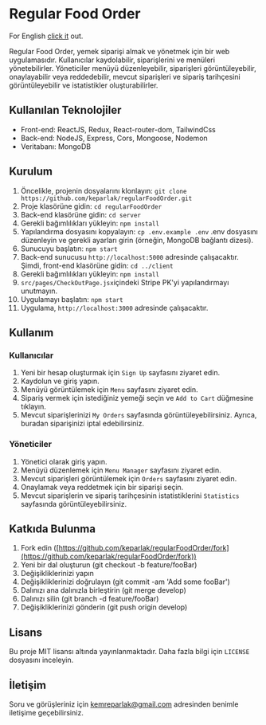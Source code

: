 # Regular Food Order

For English [click it](readme_en.md) out.

Regular Food Order, yemek siparişi almak ve yönetmek için bir web uygulamasıdır. Kullanıcılar kaydolabilir, siparişlerini ve menüleri yönetebilirler. Yöneticiler menüyü düzenleyebilir, siparişleri görüntüleyebilir, onaylayabilir veya reddedebilir, mevcut siparişleri ve sipariş tarihçesini görüntüleyebilir ve istatistikler oluşturabilirler.

## Kullanılan Teknolojiler

- Front-end: ReactJS, Redux, React-router-dom, TailwindCss
- Back-end: NodeJS, Express, Cors, Mongoose, Nodemon
- Veritabanı: MongoDB

## Kurulum

1.  Öncelikle, projenin dosyalarını klonlayın: `git clone https://github.com/keparlak/regularFoodOrder.git`
2.  Proje klasörüne gidin: `cd regularFoodOrder`
3.  Back-end klasörüne gidin: `cd server`
4.  Gerekli bağımlılıkları yükleyin: `npm install`
5.  Yapılandırma dosyasını kopyalayın: `cp .env.example .env`
    .env dosyasını düzenleyin ve gerekli ayarları girin (örneğin, MongoDB bağlantı dizesi).
6.  Sunucuyu başlatın: `npm start`
7.  Back-end sunucusu `http://localhost:5000` adresinde çalışacaktır. Şimdi, front-end klasörüne gidin: `cd ../client`
8.  Gerekli bağımlılıkları yükleyin: `npm install`
9.  `src/pages/CheckOutPage.jsx`içindeki Stripe PK'yi yapılandırmayı unutmayın.
10. Uygulamayı başlatın: `npm start`
11. Uygulama, `http://localhost:3000` adresinde çalışacaktır.

## Kullanım

### Kullanıcılar

1.  Yeni bir hesap oluşturmak için `Sign Up` sayfasını ziyaret edin.
2.  Kaydolun ve giriş yapın.
3.  Menüyü görüntülemek için `Menu` sayfasını ziyaret edin.
4.  Sipariş vermek için istediğiniz yemeği seçin ve `Add to Cart` düğmesine tıklayın.
5.  Mevcut siparişlerinizi `My Orders` sayfasında görüntüleyebilirsiniz. Ayrıca, buradan siparişinizi iptal edebilirsiniz.

### Yöneticiler

1.  Yönetici olarak giriş yapın.
2.  Menüyü düzenlemek için `Menu Manager` sayfasını ziyaret edin.
3.  Mevcut siparişleri görüntülemek için `Orders` sayfasını ziyaret edin.
4.  Onaylamak veya reddetmek için bir siparişi seçin.
5.  Mevcut siparişlerin ve sipariş tarihçesinin istatistiklerini `Statistics` sayfasında görüntüleyebilirsiniz.

## Katkıda Bulunma

1.  Fork edin ([https://github.com/keparlak/regularFoodOrder/fork](https://github.com/keparlak/regularFoodOrder/fork))
2.  Yeni bir dal oluşturun (git checkout -b feature/fooBar)
3.  Değişikliklerinizi yapın
4.  Değişikliklerinizi doğrulayın (git commit -am 'Add some fooBar')
5.  Dalınızı ana dalınızla birleştirin (git merge develop)
6.  Dalınızı silin (git branch -d feature/fooBar)
7.  Değişikliklerinizi gönderin (git push origin develop)

## Lisans

Bu proje MIT lisansı altında yayınlanmaktadır. Daha fazla bilgi için `LICENSE` dosyasını inceleyin.

## İletişim

Soru ve görüşleriniz için kemreparlak@gmail.com adresinden benimle iletişime geçebilirsiniz.

